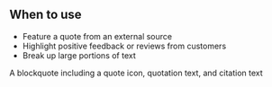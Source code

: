 ## When to use

- Feature a quote from an external source
- Highlight positive feedback or reviews from customers
- Break up large portions of text

<div id="overview-image-description" class="visually-hidden">
  A blockquote including a quote icon, quotation text, and citation text
</div>
